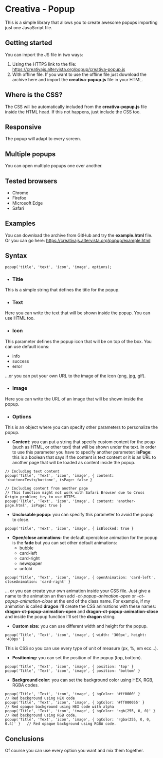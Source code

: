 # Creativa - Popup
This is a simple library that allows you to create awesome popups importing just one JavaScript file.
## Getting started
You can import the JS file in two ways:
1. Using the HTTPS link to the file: https://creativajs.altervista.org/popup/creativa-popup.js
2. With offline file. If you want to use the offline file just download the archive here and import the **creativa-popup.js** file in your HTML.
## Where is the CSS?
The CSS will be automatically included from the **creativa-popup.js** file inside the HTML head. If this not happens, just include the CSS too.
## Responsive
The popup will adapt to every screen.
## Multiple popups
You can open multiple popups one over another.
## Tested browsers
- Chrome
- Firefox
- Microsoft Edge
- Safari
## Examples
You can download the archive from GitHub and try the **example.html** file.
Or you can go here: https://creativajs.altervista.org/popup/example.html
## Syntax
```
popup('title', 'text', 'icon', 'image', options);
```
- ### Title
This is a simple string that defines the title for the popup.
- ### Text
Here you can write the text that will be shown inside the popup. You can use HTML too.
- ### Icon
This parameter defines the popup icon that will be on top of the box. You can use default icons:
- info
- success
- error

...or you can put your own URL to the image of the icon (png, jpg, gif).
- ### Image
Here you can write the URL of an image that will be shown inside the popup.
- ### Options
This is an object where you can specify other parameters to personalize the popup.
- **Content:** you can put a string that specify custom content for the poup (such as HTML, or other text) that will be shown under the text. In order to use this parameter you have to specify another parameter: **isPage**: this is a boolean that says if the content is text content or it is an URL to another page that will be loaded as content inside the popup.
```
// Including text content
popup('Title', 'Text', 'icon', 'image', { content: '<button>Test</button>', isPage: false }

// Including content from another page
// This function might not work with Safari Browser due to Cross Origin problem; try to use HTTPS.
popup('Title', 'Text', 'icon', 'image', { content: 'another-page.html', isPage: true }
```
- **Unclosable popup:** you can specify this parameter to avoid the popup to close.
```
popup('Title', 'Text', 'icon', 'image', { isBlocked: true }
```
- **Open/close animations:** the default open/close animation for the popup is the **fade** but you can set other default animations:
  - bubble
  - card-left
  - card-right
  - newspaper
  - unfold
```
popup('Title', 'Text', 'icon', 'image', { openAnimation: 'card-left', closeAnimation: 'card-right' }
```
... or you can create your own animation inside your CSS file. Just give a name to the animation an then add *-ct-popup-animation-open* or *-ct-popup-animation-close* at the end of the class name. For example, if my animation is called **dragon** I'll create the CSS animations with these names: **dragon-ct-popup-animation-open** and **dragon-ct-popup-animation-close** and inside the popup function I'll set the **dragon** string.
- **Custom size:** you can use different width and height for the popup.
```
popup('Title', 'Text', 'icon', 'image', { width: '300px', height: '400px' }
```
This is CSS so you can use every type of unit of measure (px, %, em ecc...).
- **Positioning:** you can set the position of the popup (top, bottom).
```
popup('Title', 'Text', 'icon', 'image', { position: 'top' }
popup('Title', 'Text', 'icon', 'image', { position: 'bottom' }
```
- **Background color:** you can set the background color using HEX, RGB, RGBA codes.
```
popup('Title', 'Text', 'icon', 'image', { bgColor: '#ff0000' }                // Red background using HEX code
popup('Title', 'Text', 'icon', 'image', { bgColor: '#ff000055' }              // Red opaque background using HEX code with alpha
popup('Title', 'Text', 'icon', 'image', { bgColor: 'rgb(255, 0, 0)' }         // Red background using RGB code.
popup('Title', 'Text', 'icon', 'image', { bgColor: 'rgba(255, 0, 0, 0.4)' }   // Red opaque background using RGBA code.
```
## Conclusions
Of course you can use every option you want and mix them together.
